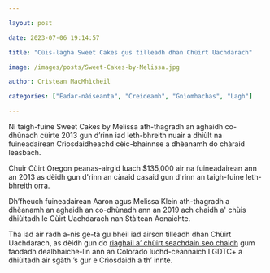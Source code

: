 ```yaml
---

layout: post

date: 2023-07-06 19:14:57

title: "Cùis-lagha Sweet Cakes gus tilleadh dhan Chùirt Uachdarach"

image: /images/posts/Sweet-Cakes-by-Melissa.jpg

author: Crìstean MacMhìcheil

categories: ["Eadar-nàiseanta", "Creideamh", "Gnìomhachas", "Lagh"]

---
```



Nì taigh-fuine Sweet Cakes by Melissa ath-thagradh an aghaidh co-dhùnadh cùirte 2013 gun d’rinn iad leth-bhreith nuair a dhiùlt na fuineadairean Crìosdaidheachd cèic-bhainnse a dhèanamh do chàraid leasbach.

Chuir Cùirt Oregon peanas-airgid luach $135,000 air na fuineadairean ann an 2013 as dèidh gun d'rinn an càraid casaid gun d'rinn an taigh-fuine leth-bhreith orra.

Dh’fheuch fuineadairean Aaron agus Melissa Klein ath-thagradh a dhèanamh an aghaidh an co-dhùnadh ann an 2019 ach chaidh a' chùis dhiùltadh le Cùirt Uachdarach nan Stàitean Aonaichte.

Tha iad air ràdh a-nis ge-tà gu bheil iad airson tilleadh dhan Chùirt Uachdarach, as dèidh gun do [riaghail a’ chùirt seachdain seo chaidh](https://angeidhealur.scot/2023-07-01-cuirt-uachdarach-nan-sa-air-leth-bhreith-an-aghaidh-luchd-lgdtc-a-cheadachadh/) gum faodadh dealbhaiche-lìn ann an Colorado luchd-ceannaich LGDTC+ a dhiùltadh air sgàth ’s gur e Crìosdaidh a th’ innte.
